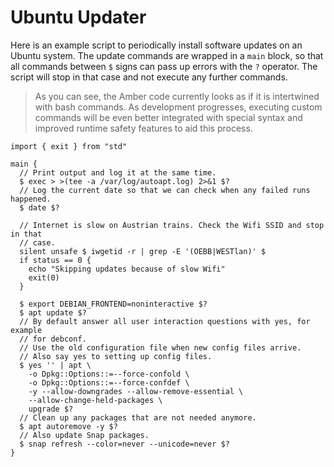 # Ubuntu Updater

Here is an example script to periodically install software updates on an Ubuntu system. The update commands are wrapped in a `main` block, so that all commands between `$` signs can pass up errors with the `?` operator. The script will stop in that case and not execute any further commands.

> As you can see, the Amber code currently looks as if it is intertwined with bash commands. As development progresses, executing custom commands will be even better integrated with special syntax and improved runtime safety features to aid this process.

```ab
import { exit } from "std"

main {
  // Print output and log it at the same time.
  $ exec > >(tee -a /var/log/autoapt.log) 2>&1 $?
  // Log the current date so that we can check when any failed runs happened.
  $ date $?

  // Internet is slow on Austrian trains. Check the Wifi SSID and stop in that
  // case.
  silent unsafe $ iwgetid -r | grep -E '(OEBB|WESTlan)' $
  if status == 0 {
    echo "Skipping updates because of slow Wifi"
    exit(0)
  }

  $ export DEBIAN_FRONTEND=noninteractive $?
  $ apt update $?
  // By default answer all user interaction questions with yes, for example
  // for debconf.
  // Use the old configuration file when new config files arrive.
  // Also say yes to setting up config files.
  $ yes '' | apt \
    -o Dpkg::Options::=--force-confold \
    -o Dpkg::Options::=--force-confdef \
    -y --allow-downgrades --allow-remove-essential \
    --allow-change-held-packages \
    upgrade $?
  // Clean up any packages that are not needed anymore.
  $ apt autoremove -y $?
  // Also update Snap packages.
  $ snap refresh --color=never --unicode=never $?
}
```
